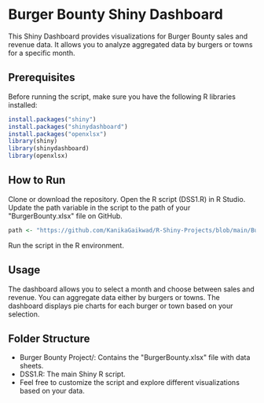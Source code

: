 # Burger Bounty Shiny Dashboard

This Shiny Dashboard provides visualizations for Burger Bounty sales and revenue data. It allows you to analyze aggregated data by burgers or towns for a specific month.

## Prerequisites

Before running the script, make sure you have the following R libraries installed:

```R
install.packages("shiny")
install.packages("shinydashboard")
install.packages("openxlsx")
library(shiny)
library(shinydashboard)
library(openxlsx)
```
## How to Run
Clone or download the repository.
Open the R script (DSS1.R) in R Studio.
Update the path variable in the script to the path of your "BurgerBounty.xlsx" file on GitHub.

```r
path <- "https://github.com/KanikaGaikwad/R-Shiny-Projects/blob/main/Burger%20Bounty%20Project/BurgerBounty.xlsx"
```
Run the script in the R environment.
## Usage
The dashboard allows you to select a month and choose between sales and revenue. You can aggregate data either by burgers or towns. The dashboard displays pie charts for each burger or town based on your selection.

## Folder Structure
- Burger Bounty Project/: Contains the "BurgerBounty.xlsx" file with data sheets.
- DSS1.R: The main Shiny R script.
- Feel free to customize the script and explore different visualizations based on your data.
